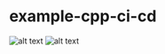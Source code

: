 # example-cpp-ci-cd
![alt text](https://github.com/Davrosh/example-cpp-ci-cd/workflows/Test%20CI/badge.svg "This is a Github Actions test!")
![alt text](https://travis-ci.com/Davrosh/example-cpp-ci-cd.svg "This is a Travis CI test!")

